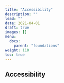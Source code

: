 ```yaml
---
title: "Accessibility"
description: ""
lead: ""
date: 2021-04-01
draft: true
images: []
menu:
  docs:
    parent: "foundations"
weight: 110
toc: true
---
```


## Accessibility
